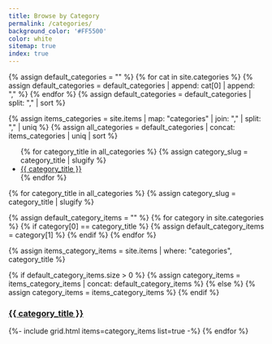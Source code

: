 ```yaml
---
title: Browse by Category
permalink: /categories/
background_color: '#FF5500'
color: white
sitemap: true
index: true
---
```


{% assign default_categories = "" %}
{% for cat in site.categories %}
  {% assign default_categories = default_categories | append: cat[0] | append: "," %}
{% endfor %}
{% assign default_categories = default_categories | split: "," | sort %}

{% assign items_categories = site.items | map: "categories" | join: "," | split: "," | uniq %}
{% assign all_categories = default_categories | concat: items_categories | uniq | sort %}

<!-- Display list of combined categories -->
<ul class="_random random masonry">
	{% for category_title in all_categories %}
		{% assign category_slug = category_title | slugify %}
		<li class="item"><a class="word" href="#{{ category_slug }}">{{ category_title }}</a></li>
	{% endfor %}
</ul>


<!-- Iterate over all unique categories -->
{% for category_title in all_categories %}
  {% assign category_slug = category_title | slugify %}
  
  <!-- Collect items from default categories -->
  {% assign default_category_items = "" %}
  {% for category in site.categories %}
    {% if category[0] == category_title %}
      {% assign default_category_items = category[1] %}
    {% endif %}
  {% endfor %}
  
  <!-- Collect items from custom items categories -->
  {% assign items_category_items = site.items | where: "categories", category_title %}
  
  <!-- Combine both collections if default_category_items is not empty -->
  {% if default_category_items.size > 0 %}
    {% assign category_items = items_category_items | concat: default_category_items %}
  {% else %}
    {% assign category_items = items_category_items %}
  {% endif %}
  
  <h3 class="center" id="{{ category_slug }}"><a href="{{ '/categories/' | append: category_slug }}">{{ category_title }}</a></h3>
  {%- include grid.html items=category_items list=true -%}
{% endfor %}
